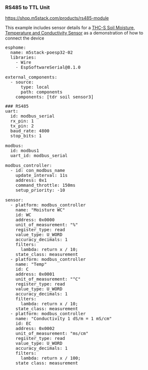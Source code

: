 ### RS485 to TTL Unit

https://shop.m5stack.com/products/rs485-module

This example includes sensor details for a [THC-S Soil Moisture, Temperature and Conductivity Sensor](https://www.aliexpress.com/item/1005001524845572.html?spm=a2g0o.order_list.order_list_main.5.6a5e1802E8jtxz) as a demonstration of how to connect the device

<pre>
esphome:
  name: m5stack-poesp32-02
  libraries:
    - Wire
    - EspSoftwareSerial@8.1.0
    
external_components:
  - source: 
      type: local
      path: components
    components: [tdr_soil_sensor3]  
</pre>
<pre>
### RS485
uart:
  id: modbus_serial
  rx_pin: 1
  tx_pin: 2
  baud_rate: 4800
  stop_bits: 1

modbus:
  id: modbus1
  uart_id: modbus_serial

modbus_controller:
  - id: con_modbus_name
    update_interval: 11s
    address: 0x1
    command_throttle: 150ms
    setup_priority: -10

sensor:
  - platform: modbus_controller
    name: "Moisture WC"
    id: WC
    address: 0x0000
    unit_of_measurement: "%"
    register_type: read
    value_type: U_WORD
    accuracy_decimals: 1
    filters:
      lambda: return x / 10;
    state_class: measurement
  - platform: modbus_controller
    name: "Temp"
    id: C
    address: 0x0001
    unit_of_measurement: "°C"
    register_type: read
    value_type: U_WORD
    accuracy_decimals: 1
    filters:
      lambda: return x / 10;
    state_class: measurement
  - platform: modbus_controller
    name: "Conductivity 1 dS/m = 1 mS/cm"
    id: EC
    address: 0x0002
    unit_of_measurement: "ms/cm"
    register_type: read
    value_type: U_WORD
    accuracy_decimals: 1
    filters:
      lambda: return x / 100;
    state_class: measurement
</pre>
